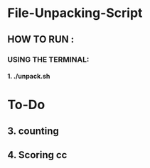# File-Unpacking-Script

## HOW TO RUN :
 
### USING THE TERMINAL:
#### 1. ./unpack.sh 

# To-Do

## 3. counting 

## 4. Scoring cc 